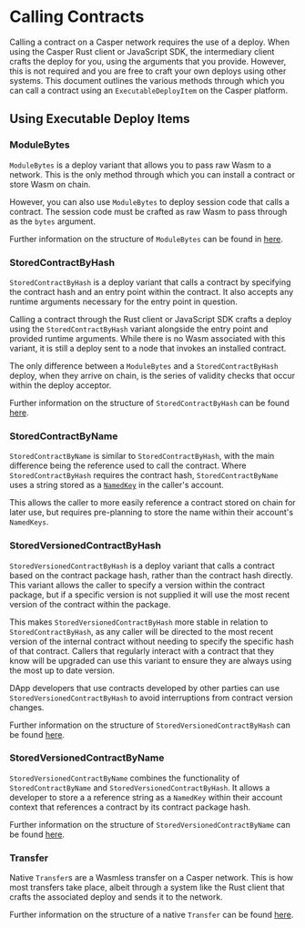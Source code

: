 # Calling Contracts

Calling a contract on a Casper network requires the use of a deploy. When using the Casper Rust client or JavaScript SDK, the intermediary client crafts the deploy for you, using the arguments that you provide. However, this is not required and you are free to craft your own deploys using other systems. This document outlines the various methods through which you can call a contract using an `ExecutableDeployItem` on the Casper platform.

## Using Executable Deploy Items

### ModuleBytes

`ModuleBytes` is a deploy variant that allows you to pass raw Wasm to a network. This is the only method through which you can install a contract or store Wasm on chain. 

However, you can also use `ModuleBytes` to deploy session code that calls a contract. The session code must be crafted as raw Wasm to pass through as the `bytes` argument.

Further information on the structure of `ModuleBytes` can be found in [here](/dapp-dev-guide/sdkspec/types_chain/#modulebytes).

### StoredContractByHash

`StoredContractByHash` is a deploy variant that calls a contract by specifying the contract hash and an entry point within the contract. It also accepts any runtime arguments necessary for the entry point in question.

Calling a contract through the Rust client or JavaScript SDK crafts a deploy using the `StoredContractByHash` variant alongside the entry point and provided runtime arguments. While there is no Wasm associated with this variant, it is still a deploy sent to a node that invokes an installed contract.

The only difference between a `ModuleBytes` and a `StoredContractByHash` deploy, when they arrive on chain, is the series of validity checks that occur within the deploy acceptor.

Further information on the structure of `StoredContractByHash` can be found [here](/dapp-dev-guide/sdkspec/types_chain/#storedcontractbyhash).

### StoredContractByName

`StoredContractByName` is similar to `StoredContractByHash`, with the main difference being the reference used to call the contract. Where `StoredContractByHash` requires the contract hash, `StoredContractByName` uses a string stored as a [`NamedKey`](dapp-dev-guide/sdkspec/types_chain/#namedkey) in the caller's account.

This allows the caller to more easily reference a contract stored on chain for later use, but requires pre-planning to store the name within their account's `NamedKeys`.

### StoredVersionedContractByHash

`StoredVersionedContractByHash` is a deploy variant that calls a contract based on the contract package hash, rather than the contract hash directly. This variant allows the caller to specify a version within the contract package, but if a specific version is not supplied it will use the most recent version of the contract within the package.

This makes `StoredVersionedContractByHash` more stable in relation to `StoredContractByHash`, as any caller will be directed to the most recent version of the internal contract without needing to specify the specific hash of that contract. Callers that regularly interact with a contract that they know will be upgraded can use this variant to ensure they are always using the most up to date version.

DApp developers that use contracts developed by other parties can use `StoredVersionedContractByHash` to avoid interruptions from contract version changes.

Further information on the structure of `StoredVersionedContractByHash` can be found [here](/dapp-dev-guide/sdkspec/types_chain/#storedversioncontractbyhash).

### StoredVersionedContractByName

`StoredVersionedContractByName` combines the functionality of `StoredContractByName` and `StoredVersionedContractByHash`. It allows a developer to store a a reference string as a `NamedKey` within their account context that references a contract by its contract package hash.

Further information on the structure of `StoredVersionedContractByName` can be found [here](/dapp-dev-guide/sdkspec/types_chain/#storedversioncontractbyname).

### Transfer

Native `Transfer`s are a Wasmless transfer on a Casper network. This is how most transfers take place, albeit through a system like the Rust client that crafts the associated deploy and sends it to the network.

Further information on the structure of a native `Transfer` can be found [here](/dapp-dev-guide/sdkspec/types_chain/#transfer).